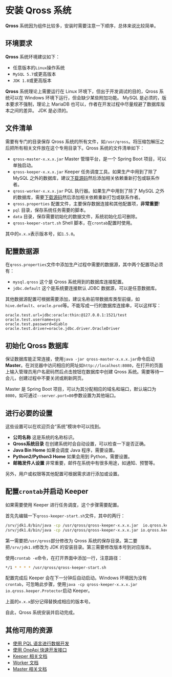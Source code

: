 # 安装 Qross 系统

**Qross** 系统因为组件比较多，安装时需要注意一下顺序，总体来说比较简单。

## 环境要求

**Qross** 系统环境建议如下：

* 任意版本的`Linux`操作系统
* `MySQL 5.7`或更高版本
* `JDK 1.8`或更高版本

**Qross** 系统理论上需要运行在 Linux 环境下，但出于开发调试的目的，Qross 系统可以在 Windows 环境下运行，但会缺少某些附加功能。 MySQL 是必须的，版本要求不强制，理论上 MariaDB 也可以，作者在开发过程中尽量规避了数据库版本之间的差异。 JDK 是必须的。

## 文件清单

需要有专门的目录保存 Qross 系统的所有文件，如`/usr/qross`。将压缩包解压之后把所有相关文件放在这个专用目录下。Qross 系统的文件清单如下：

* `qross-master-x.x.x.jar` Master 管理平台，是一个 Spring Boot 项目，可以单独启动。
* `qross-keeper-x.x.x.jar` Keeper 任务调度工具。如果生产中用到了除了 MySQL 之外的数据库，建议[下载源码](https://github.com/qross-io/Keeper)然后添加相关依赖重新打包或联系作者。
* `qross-worker-x.x.x.jar` PQL 执行器。如果生产中用到了除了 MySQL 之外的数据库，需要[下载源码](https://github.com/qross-io/Worker)然后添加相关依赖重新打包或联系作者。
* `qross.properties` 配置文件，主要保存数据连接和其他配置项，**非常重要**!
* `pql` 目录，保存系统任务需要的脚本。
* `data` 目录，保存需要初始化的数据文件，系统初始化后可删除。
* `qross-keeper-start.sh` Shell 脚本，在`crontab`配置时使用。

其中的`x.x.x`表示版本号，如`1.5.0`。

## 配置数据源

在`qross.properties`文件中添加生产过程中需要的数据源，其中两个配置项必须有：

* `mysql.qross` 这个是 Qross 系统用到的数据库连接配置。
* `jdbc.default` 这个是系统要连接默认 JDBC 数据源，可以是任意数据库。

其他数据源配置可根据需要添加，建议名称前带数据库类型前缀，如`hive.default`、`oracle.prod`等。不能写成一行的数据库连接串，可以这样写：

```properties
oracle.test.url=jdbc:oracle:thin:@127.0.0.1:1521/test
oracle.test.username=sys
oracle.test.password=diablo
oracle.test.driver=oracle.jdbc.driver.OracleDriver
```

## 初始化 Qross 数据库

保证数据库能正常连接，使用`java -jar qross-master-x.x.x.jar`命令启动 **Master**。在浏览器中访问相应的网址如`http://localhost:8080`，在打开的页面上输入管理员用户名密码然后点击按钮在数据库中创建 Qross 系统。需要等待一会儿，创建过程中不要关闭或刷新网页。

Master 是 Spring Boot 项目，可以为其分配相应的域名和端口，默认端口为`8080`，如可通过`--server.port=80`参数设置为其他端口。

## 进行必要的设置

这些设置可以在欢迎页会“系统”模块中可以找到。

* **公司名称** 这是系统的名称标识。
* **Qross系统目录** 在创建系统时会自动设置，可以检查一下是否正确。
* **Java Bin Home** 如果会调度 Java 程序，需要设置。
* **Python2/Python3 Home** 如果会用到 Python，需要设置。
* **邮箱发件人设置** 非常重要，邮件在系统中有很多用途，如通知、预警等。

另外，用户或权限等其他配置可根据需求进行添加或设置。

## 配置`crontab`并启动 Keeper

如果需要使用 Keeper 进行任务调度，这个步骤需要配置。

首先先编辑一下`qross-keeper-start.sh`文件，其中的两行：

```sh
/srv/jdk1.8/bin/java -cp /usr/qross/qross-keeper-x.x.x.jar  io.qross.keeper.Protector
/srv/jdk1.8/bin/java -cp /usr/qross/qross-keeper-x.x.x.jar io.qross.keeper.Inspector >> "/usr/qross/keeper/beats/${day}.log" 2>&1
```

第一需要把`/usr/qross`部分修改为 Qross 系统的保存目录。第二要把`/srv/jdk1.8`修改为 JDK 的安装目录。第三需要修改版本号到对应版本。

使用`crontab -e`命令，在打开界面中添加一行，注意路径：

```sh
*/1 * * * * /usr/qross/qross-keeper-start.sh
```

配置完成后 Keeper 会在下一分钟后自动启动。Windows 环境因为没有`crontab`，可忽略此步骤，使用`java -cp qross-keeper-x.x.x.jar io.qross.keeper.Protector`启动 Keeper。

上面的`x.x.x`部分记得替换成相应的版本号。

自此，Qross 系统安装并启动完成。


## 其他可用的资源

* [使用 PQL 语言进行数据开发](/pql/use-pql)
* [使用 OneApi 快速开发接口](/oneapi/quick)
* [Keeper 相关文档](/keeper/overview)
* [Worker 文档](/pql/worker)
* [Master 相关文档](/master/overview)